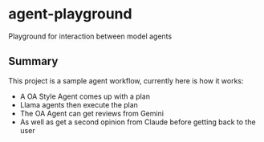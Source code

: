 # agent-playground
Playground for interaction between model agents

## Summary
This project is a sample agent workflow, currently here is how it works:
- A OA Style Agent comes up with a plan
- Llama agents then execute the plan
- The OA Agent can get reviews from Gemini
- As well as get a second opinion from Claude before getting back to the user